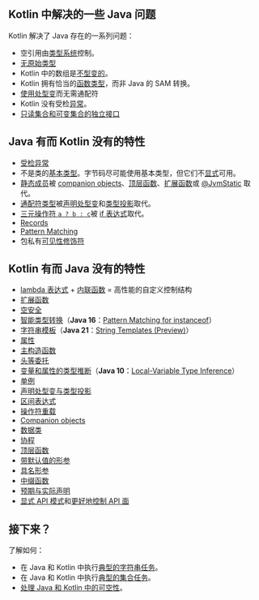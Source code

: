 [//]: # (title: 与 Java 的对比)

## Kotlin 中解决的一些 Java 问题

Kotlin 解决了 Java 存在的一系列问题：

*   空引用由[类型系统](null-safety.md)控制。
*   [无原始类型](java-interop.md#java-generics-in-kotlin)
*   Kotlin 中的数组是[不型变的](arrays.md)。
*   Kotlin 拥有恰当的[函数类型](lambdas.md#function-types)，而非 Java 的 SAM 转换。
*   [使用处型变](generics.md#use-site-variance-type-projections)而无需通配符
*   Kotlin 没有受检[异常](exceptions.md)。
*   [只读集合和可变集合的独立接口](collections-overview.md)

## Java 有而 Kotlin 没有的特性

*   [受检异常](exceptions.md)
*   不是类的[基本类型](basic-types.md)。字节码尽可能使用基本类型，但它们不[显式](basic-types.md)可用。
*   [静态成员](classes.md)被 [companion objects](object-declarations.md#companion-objects)、[顶层函数](functions.md)、[扩展函数](extensions.md#extension-functions)或 [@JvmStatic](java-to-kotlin-interop.md#static-methods) 取代。
*   [通配符类型](generics.md)被[声明处型变](generics.md#declaration-site-variance)和[类型投影](generics.md#type-projections)取代。
*   [三元操作符 ``a ? b : c``](control-flow.md#if-expression)被 [if 表达式](control-flow.md#if-expression)取代。
*   [Records](https://openjdk.org/jeps/395)
*   [Pattern Matching](https://openjdk.org/projects/amber/design-notes/patterns/pattern-matching-for-java)
*   包私有[可见性修饰符](visibility-modifiers.md)

## Kotlin 有而 Java 没有的特性

*   [lambda 表达式](lambdas.md) + [内联函数](inline-functions.md) = 高性能的自定义控制结构
*   [扩展函数](extensions.md)
*   [空安全](null-safety.md)
*   [智能类型转换](typecasts.md)（**Java 16**：[Pattern Matching for instanceof](https://openjdk.org/jeps/394)）
*   [字符串模板](strings.md)（**Java 21**：[String Templates (Preview)](https://openjdk.org/jeps/430)）
*   [属性](properties.md)
*   [主构造函数](classes.md)
*   [头等委托](delegation.md)
*   [变量和属性的类型推断](basic-types.md)（**Java 10**：[Local-Variable Type Inference](https://openjdk.org/jeps/286)）
*   [单例](object-declarations.md)
*   [声明处型变与类型投影](generics.md)
*   [区间表达式](ranges.md)
*   [操作符重载](operator-overloading.md)
*   [Companion objects](classes.md#companion-objects)
*   [数据类](data-classes.md)
*   [协程](coroutines-overview.md)
*   [顶层函数](functions.md)
*   [带默认值的形参](functions.md#parameters-with-default-values)
*   [具名形参](functions.md#named-arguments)
*   [中缀函数](functions.md#infix-notation)
*   [预期与实际声明](https://www.jetbrains.com/help/kotlin-multiplatform-dev/multiplatform-expect-actual.html)
*   [显式 API 模式](whatsnew14.md#explicit-api-mode-for-library-authors)和[更好地控制 API 面](opt-in-requirements.md)

## 接下来？

了解如何：
*   在 Java 和 Kotlin 中执行[典型的字符串任务](java-to-kotlin-idioms-strings.md)。
*   在 Java 和 Kotlin 中执行[典型的集合任务](java-to-kotlin-collections-guide.md)。
*   [处理 Java 和 Kotlin 中的可空性](java-to-kotlin-nullability-guide.md)。